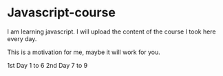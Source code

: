 # Javascript-course
I am learning javascript. I will upload the content of the course I took here every day.

This is a motivation for me, maybe it will work for you.

1st Day 1 to 6
2nd Day 7 to 9
